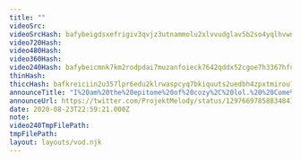 ```yaml
---
title: ""
videoSrc: 
videoSrcHash: bafybeigdsxefrigiv3qvjz3utnammolu2xlvvudglav5b2so4yqlhvwn5q?filename=projektmelody-chaturbate-20200823T225921Z-source.mp4
video720Hash: 
video480Hash: 
video360Hash: 
video240Hash: bafybeicmnk7km2rodpdai7muzanfoieck7642qddx52cgoe7h3367hfucm?filename=projektmelody-chaturbate-20200823T225921Z-240p.mp4
thinHash: 
thiccHash: bafkreiciin2u357lpr6edu2klrwaspcyq7bkiquuts2uedbh4zpxtmirou?filename=20200823T225921Z-thicc.jpg
announceTitle: "I%20am%20the%20epitome%20of%20cozy%2C%20lol.%20%20Come%20hang%20out"
announceUrl: https://twitter.com/ProjektMelody/status/1297669785883484160
date: 2020-08-23T22:59:21.000Z
note: 
video240TmpFilePath: 
tmpFilePath: 
layout: layouts/vod.njk
---
```

